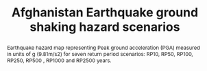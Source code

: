 ---
schema: rdl
title: Afghanistan Earthquake ground shaking hazard scenarios
organization: GFDRR
filename: hzd-afg-eq
resources:
  - name: Afghanistan Earthquake ground shaking hazard scenarios
    aggregation_type: Grid
    format:
      - geotiff
    h-res: 1 km
    epsg: 32642 (WGS84 UTM42N)
    url: >-
      https://rdl-jkan-datasets.s3-ap-southeast-2.amazonaws.com/hazard/hzd-afg-eq.zip
category:
  - Hazard
abstract: >-
  Earthquake hazard map representing Peak ground acceleration (PGA) measured in
  units of g (9.81m/s2) for seven return period scenarios: RP10, RP50, RP100,
  RP250, RP500 , RP1000 and RP2500 years. 
notes: >-
  Earthquake hazard map representing Peak ground acceleration (PGA) measured in
  units of g (9.81m/s2) for seven return period scenarios: RP10, RP50, RP100,
  RP250, RP500 , RP1000 and RP2500 years. 
source: AF-MHRA
model_date: '2016'
version: '1'
purpose: >-
  These maps have been derived on a nation-wide scale for the purpose of
  identifying high risk- areas on the district and provincial scale, from which
  decisions can be made on allocating efforts for more detailed site specific
  hazard and risk analysis. Use of this information on smaller scales should be
  applied with care. Importantly for on a local scale, it is often the case that
  more detailed case history and hazard information is required to perform such
  hazard and risk modelling, particularly where applied to dimension mitigation
  structures or strategies.
project: Afghanistan Multi-Hazard Risk Assessment (MHRA)
biblio_title: World Bank (2018) - Afghanistan Multi-Hazard Risk Assessment
biblio_url: 'https://www.gfdrr.org/sites/default/files/publication/Afghanistan_MHRA.pdf'
geo_coverage:
  - AFG
license: 'https://creativecommons.org/licenses/by-sa/4.0/'
maintainer: GFDRR
maintainer_email: contact@riskdatalibrary.org
hazard_type:
  - EQ
  - EQ
analysis_type: Probabilistic
geo_area: ''
time_start: ''
time_end: ''
time_span: ''
time_year: ''
calculation_method: Simulated
frequency_type:
  - Return Period
return_period: '10, 50, 100, 250, 500, 1000, 2500 years'
occurrence_time_start: '800'
occurrence_time_end: '2001'
occurrence_time_span: '1200'
description: ''
process_type:
  - QGM
imt:
  - PGA_m/s2
data_uncertainty: ''
---